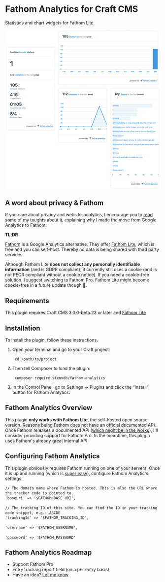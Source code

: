 # Fathom Analytics for Craft CMS

Statistics and chart widgets for Fathom Lite.

![Screenshot](resources/img/screenshot.png)

## A word about privacy & Fathom

If you care about privacy and website-analytics, I encourage you to [read some of my toughts about it](https://stenvdb.be/articles/problem-with-website-analytics), explaining why I made the move from Google Analytics to Fathom.

**TL;DR**

[Fathom](https://usefathom.com/) is a Google Analytics alternative. They offer [Fathom Lite](https://github.com/usefathom/fathom), which is free and you can self-host. Thereby no data is being shared with third party services. 

Although Fathom Lite **does not collect any personally identifiable information** (and is GDPR compliant), it currently still uses a cookie (and is not PECR compliant without a cookie notice). If you need a cookie-free solution, I suggest switching to Fathom Pro. Fathom Lite might become cookie-free in a future update though 🤞.

## Requirements

This plugin requires Craft CMS 3.0.0-beta.23 or later and [Fathom Lite](https://github.com/usefathom/fathom)

## Installation

To install the plugin, follow these instructions.

1. Open your terminal and go to your Craft project:

        cd /path/to/project

2. Then tell Composer to load the plugin:

        composer require stenvdb/fathom-analytics

3. In the Control Panel, go to Settings → Plugins and click the “Install” button for Fathom Analytics.

## Fathom Analytics Overview

This plugin **only works with Fathom Lite**, the self-hosted open source version. Reasons being Fathom does not have an official documented API. Once Fathom releases a documented API ([which might be in the works](https://trello.com/c/wu4WMy4U/16-api)), I'll consider providing support for Fathom Pro. In the meantime, this plugin uses Fathom's already great internal API. 

## Configuring Fathom Analytics

This plugin obviously requires Fathom running on one of your servers. Once it is up and running (which is [super easy](https://github.com/usefathom/fathom/blob/master/docs/Installation%20instructions.md)), configure Fathom Analytic's settings:

```
// The domain name where Fathom is hosted. This is also the URL where the tracker code is pointed to.
'baseUri' => '$FATHOM_BASE_URI',

// The tracking ID of this site. You can find the ID in your tracking code snippet, e.g.: ABCDE
'trackingId' => '$FATHOM_TRACKING_ID',

'username' => '$FATHOM_USERNAME',

'password' => '$FATHOM_PASSWORD'
```

## Fathom Analytics Roadmap

* Support Fathom Pro
* Entry tracking report field (on a per entry basis)
* Have an idea? [Let me know](https://stenvdb.be/contact)
